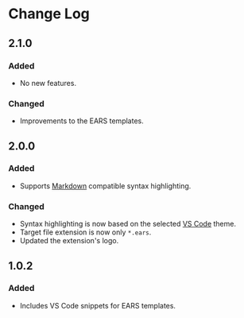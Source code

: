 # Change Log

## 2.1.0

### Added

- No new features.

### Changed

- Improvements to the EARS templates.

## 2.0.0

### Added

- Supports [Markdown][markdown] compatible syntax highlighting.

### Changed

- Syntax highlighting is now based on the selected [VS Code][vscode] theme.
- Target file extension is now only `*.ears`.
- Updated the extension's logo.

## 1.0.2

### Added

- Includes VS Code snippets for EARS templates.

[vscode]: https://code.visualstudio.com
[markdown]: https://www.markdownguide.org